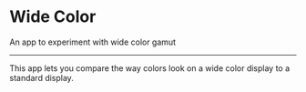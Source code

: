 # Wide Color
An app to experiment with wide color gamut
***
This app lets you compare the way colors look on a wide color display to a standard display.
